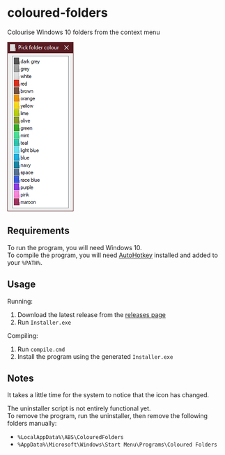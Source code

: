 # coloured-folders

Colourise Windows 10 folders from the context menu

![Screenshot of the program](screenshot.png)

## Requirements

To run the program, you will need Windows 10.  
To compile the program, you will need [AutoHotkey](https://autohotkey.com) installed and added to your `%PATH%`.

## Usage

Running:

1. Download the latest release from the [releases page](https://github.com/ABS96/coloured-folders/releases)
1. Run `Installer.exe`

Compiling:

1. Run `compile.cmd`
1. Install the program using the generated `Installer.exe`

## Notes

It takes a little time for the system to notice that the icon has changed.

The uninstaller script is not entirely functional yet.  
To remove the program, run the uninstaller, then remove the following folders manually:

- `%LocalAppData%\ABS\ColouredFolders`
- `%AppData%\Microsoft\Windows\Start Menu\Programs\Coloured Folders`
